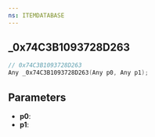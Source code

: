 ```yaml
---
ns: ITEMDATABASE
---
```

## _0x74C3B1093728D263

```c
// 0x74C3B1093728D263
Any _0x74C3B1093728D263(Any p0, Any p1);
```

## Parameters
* **p0**:
* **p1**:
